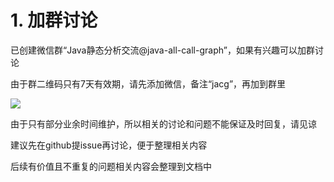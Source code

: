# 1. 加群讨论

已创建微信群“Java静态分析交流@java-all-call-graph”，如果有兴趣可以加群讨论

由于群二维码只有7天有效期，请先添加微信，备注“jacg”，再加到群里

![](https://gitee.com/adrninistrator/java-all-call-graph/raw/main/docs/pic/wechat.png)

由于只有部分业余时间维护，所以相关的讨论和问题不能保证及时回复，请见谅

建议先在github提issue再讨论，便于整理相关内容

后续有价值且不重复的问题相关内容会整理到文档中
